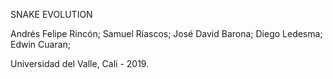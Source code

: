SNAKE EVOLUTION

Andrés Felipe Rincón;
Samuel Riascos;
José David Barona;
Diego Ledesma;
Edwin Cuaran;

Universidad del Valle, Cali - 2019.
